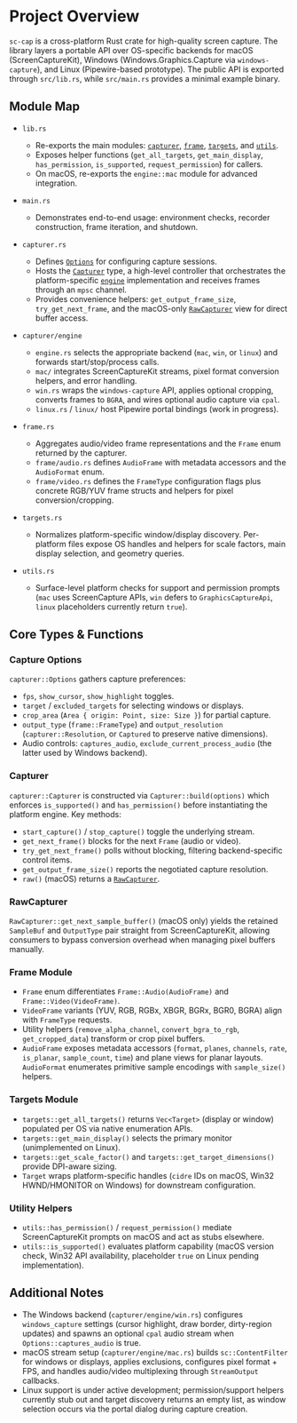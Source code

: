 # Project Overview

`sc-cap` is a cross-platform Rust crate for high-quality screen capture. The library layers a portable API over OS-specific backends for macOS (ScreenCaptureKit), Windows (Windows.Graphics.Capture via `windows-capture`), and Linux (Pipewire-based prototype). The public API is exported through `src/lib.rs`, while `src/main.rs` provides a minimal example binary.

## Module Map

- `lib.rs`
  - Re-exports the main modules: [`capturer`](#capturer), [`frame`](#frame-module), [`targets`](#targets-module), and [`utils`](#utility-helpers).
  - Exposes helper functions (`get_all_targets`, `get_main_display`, `has_permission`, `is_supported`, `request_permission`) for callers.
  - On macOS, re-exports the `engine::mac` module for advanced integration.

- `main.rs`
  - Demonstrates end-to-end usage: environment checks, recorder construction, frame iteration, and shutdown.

- `capturer.rs`
  - Defines [`Options`](#capture-options) for configuring capture sessions.
  - Hosts the [`Capturer`](#capturer) type, a high-level controller that orchestrates the platform-specific [`engine`](#engines) implementation and receives frames through an `mpsc` channel.
  - Provides convenience helpers: `get_output_frame_size`, `try_get_next_frame`, and the macOS-only [`RawCapturer`](#rawcapturer) view for direct buffer access.

- `capturer/engine`
  - `engine.rs` selects the appropriate backend (`mac`, `win`, or `linux`) and forwards start/stop/process calls.
  - `mac/` integrates ScreenCaptureKit streams, pixel format conversion helpers, and error handling.
  - `win.rs` wraps the `windows-capture` API, applies optional cropping, converts frames to `BGRA`, and wires optional audio capture via `cpal`.
  - `linux.rs` / `linux/` host Pipewire portal bindings (work in progress).

- `frame.rs`
  - Aggregates audio/video frame representations and the `Frame` enum returned by the capturer.
  - `frame/audio.rs` defines `AudioFrame` with metadata accessors and the `AudioFormat` enum.
  - `frame/video.rs` defines the `FrameType` configuration flags plus concrete RGB/YUV frame structs and helpers for pixel conversion/cropping.

- `targets.rs`
  - Normalizes platform-specific window/display discovery. Per-platform files expose OS handles and helpers for scale factors, main display selection, and geometry queries.

- `utils.rs`
  - Surface-level platform checks for support and permission prompts (`mac` uses ScreenCapture APIs, `win` defers to `GraphicsCaptureApi`, `linux` placeholders currently return `true`).

## Core Types & Functions

### Capture Options
`capturer::Options` gathers capture preferences:
- `fps`, `show_cursor`, `show_highlight` toggles.
- `target` / `excluded_targets` for selecting windows or displays.
- `crop_area` (`Area { origin: Point, size: Size }`) for partial capture.
- `output_type` (`frame::FrameType`) and `output_resolution` (`capturer::Resolution`, or `Captured` to preserve native dimensions).
- Audio controls: `captures_audio`, `exclude_current_process_audio` (the latter used by Windows backend).

### Capturer
`capturer::Capturer` is constructed via `Capturer::build(options)` which enforces `is_supported()` and `has_permission()` before instantiating the platform engine. Key methods:
- `start_capture()` / `stop_capture()` toggle the underlying stream.
- `get_next_frame()` blocks for the next `Frame` (audio or video).
- `try_get_next_frame()` polls without blocking, filtering backend-specific control items.
- `get_output_frame_size()` reports the negotiated capture resolution.
- `raw()` (macOS) returns a [`RawCapturer`](#rawcapturer).

### RawCapturer
`RawCapturer::get_next_sample_buffer()` (macOS only) yields the retained `SampleBuf` and `OutputType` pair straight from ScreenCaptureKit, allowing consumers to bypass conversion overhead when managing pixel buffers manually.

### Frame Module
- `Frame` enum differentiates `Frame::Audio(AudioFrame)` and `Frame::Video(VideoFrame)`.
- `VideoFrame` variants (YUV, RGB, RGBx, XBGR, BGRx, BGR0, BGRA) align with `FrameType` requests.
- Utility helpers (`remove_alpha_channel`, `convert_bgra_to_rgb`, `get_cropped_data`) transform or crop pixel buffers.
- `AudioFrame` exposes metadata accessors (`format`, `planes`, `channels`, `rate`, `is_planar`, `sample_count`, `time`) and plane views for planar layouts. `AudioFormat` enumerates primitive sample encodings with `sample_size()` helpers.

### Targets Module
- `targets::get_all_targets()` returns `Vec<Target>` (display or window) populated per OS via native enumeration APIs.
- `targets::get_main_display()` selects the primary monitor (unimplemented on Linux).
- `targets::get_scale_factor()` and `targets::get_target_dimensions()` provide DPI-aware sizing.
- `Target` wraps platform-specific handles (`cidre` IDs on macOS, Win32 HWND/HMONITOR on Windows) for downstream configuration.

### Utility Helpers
- `utils::has_permission()` / `request_permission()` mediate ScreenCaptureKit prompts on macOS and act as stubs elsewhere.
- `utils::is_supported()` evaluates platform capability (macOS version check, Win32 API availability, placeholder `true` on Linux pending implementation).

## Additional Notes
- The Windows backend (`capturer/engine/win.rs`) configures `windows_capture` settings (cursor highlight, draw border, dirty-region updates) and spawns an optional `cpal` audio stream when `Options::captures_audio` is true.
- macOS stream setup (`capturer/engine/mac.rs`) builds `sc::ContentFilter` for windows or displays, applies exclusions, configures pixel format + FPS, and handles audio/video multiplexing through `StreamOutput` callbacks.
- Linux support is under active development; permission/support helpers currently stub out and target discovery returns an empty list, as window selection occurs via the portal dialog during capture creation.

